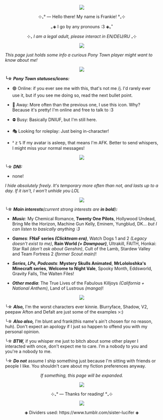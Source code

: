<p align="center"> <img src="https://media1.tenor.com/m/aRoFbIk4-pYAAAAd/jdh-lololoshka.gif"/> </p>
<p style=""></p>
<div class="sc-1ye87qi-0 bCBphS"><p align="center">⊹₊° ― Hello there! My name is Frankie! °₊⊹</p>
<p align="center">｡◈ I go by any pronouns :3 <span>◈｡˚</span></p>    
<div class="sc-1ye87qi-0 bCBphS"><p align="center">⊹₊ <em>I am a legal adult, please interact in EN/DEU/RU</em> ₊⊹</p>
<p align="center"> <img src="https://64.media.tumblr.com/34032256aefac12dbe5c34c263bf6cef/89bc94260e59e762-81/s2048x3072/22b96aa8e49d7206c45803507fdc028c67028bc4.pnj" /> </p>
<p style=""><em>This page just holds some info a curious Pony Town player might want to know about me!</em></p>
<p align="center"> <img src="https://64.media.tumblr.com/5a3bc0b36b425812bf05f3c49e23fd06/89bc94260e59e762-e5/s2048x3072/a0572167bdecd2e27e7fca5aef2aa46f522d3d36.pnj" /> </p>
<p style=""></p><p style=""><strong><span>╰☆</span> <em>Pony Town statuses/icons:</em></strong></p>
<ul><li><p style="">🟢 Online: if you ever see me with this, that's not me /j. I'd rarely ever use it, but if you see me doing so, read the next bullet point. </p></li>
<li><p style="">🌙 Away: More often than the previous one, I use this icon. Why? Because it's pretty! I'm online and free to talk to :3 </p></li>
<li><p style="">⛔ Busy: Basically DNIUF, but I'm still here.</p></li>
<li><p style="">🎭 Looking for roleplay: Just being in-character!</p></li>
<li><p style=""><span>ᶻ 𝗓 𐰁</span> If my avatar is asleep, that means I'm AFK. Better to send whispers, I might miss your normal messages!</p><p style=""></p></li></ul>
<p style=""></p>
<p align="center"> <img src="https://64.media.tumblr.com/5a3bc0b36b425812bf05f3c49e23fd06/89bc94260e59e762-e5/s2048x3072/a0572167bdecd2e27e7fca5aef2aa46f522d3d36.pnj" /> </p>
<p style=""><span>╰☆</span> <strong><em>DNI:</em></strong> </p>
<ul><li><p style="">none!</li></ul>
<p style=""><em>I hide absolutely freely. It's temporary more often than not, and lasts up to a day. If it isn't, I won't unhide you LOL</em></p>
<p style=""></p>
<p align="center"> <img src="https://64.media.tumblr.com/5a3bc0b36b425812bf05f3c49e23fd06/89bc94260e59e762-e5/s2048x3072/a0572167bdecd2e27e7fca5aef2aa46f522d3d36.pnj" /> </p>
<p style=""><span>╰☆</span> <strong><em>Main interests</strong>(current strong interests are <strong>in bold</strong>)<strong>:</strong></em></p>
<ul><li><p style=""><em><strong>Music</strong></em>: My Chemical Romance, <strong>Twenty One Pilots</strong>, Hollywood Undead, Bring Me the Horizon, Machine Gun Kelly, Eminem, Yungblud, DK... <em>but I can listen to basically anything :3</em></p></li>
<li><p style=""><em><strong>Games</strong></em>: <strong>FNaF series <em>(Clickteam era)</em></strong>, Watch Dogs 1 and 2 <em>(Legacy doesn't exist to me)</em>, <strong>Rain World <em>(+ Downpour)</em></strong>, Ultrakill, FAITH, Honkai: Star Rail <em>(don't ask about Genshin)</em>, Cult of the Lamb, Stardew Valley and Team Fortress 2 <em>(former Scout main)</em>!</p></li>
<li><p style=""><em><strong>Series, LPs, Podcasts</strong></em>: <strong>Mystery Skulls Animated</strong>, <strong>MrLololoshka's Minecraft series</strong>, <strong>Welcome to Night Vale</strong>, Spooky Month, Eddsworld, Gravity Falls, The Walten Files!</p></li>
<li><p style=""><em><strong>Other media</strong></em>: The True Lives of the Fabulous Killjoys <em>(California + National Anthem)</em>, Land of Lustrous <em>(manga)</em>!</p></li></ul>
<p style=""></p>
<p align="center"> <img src="https://64.media.tumblr.com/5a3bc0b36b425812bf05f3c49e23fd06/89bc94260e59e762-e5/s2048x3072/a0572167bdecd2e27e7fca5aef2aa46f522d3d36.pnj" /> </p>
<p style=""><span>╰☆</span> <strong><em>Also,</em></strong> I'm the worst characters ever kinnie. Blurryface, Shadow, V2, peepaw Afton and Defalt are just some of the examples >:) </p>
<p style=""><span>╰☆</span> <strong><em>Also also,</em></strong> I'm blunt and frank(this name's ain't chosen for no reason, huh). Don't expect an apology if I just so happen to offend you with my personal opinion.</p>
<p style=""><span>╰☆</span> <strong><em>BTW,</em></strong> if you whisper me just to bitch about some other player I interacted with once, don't expect me to care. I'm a nobody to you and you're a nobody to me.</p>
<p style=""><span>╰☆</span> <strong><em>Do not</em></strong> assume I ship something just because I'm sitting with friends or people I like. You shouldn't care about my fiction preferences anyway.</p>
<p align="center"><em>If something, this page will be expanded.</em>
<p align="center"> <img src="https://64.media.tumblr.com/34032256aefac12dbe5c34c263bf6cef/89bc94260e59e762-81/s2048x3072/22b96aa8e49d7206c45803507fdc028c67028bc4.pnj" /> </p>
<p align="center">⊹₊° ― Thanks for reading! °₊⊹</p></div>
<p align="center"> <img src="https://media1.tenor.com/m/b4CosgNW804AAAAd/wtnv.gif"/> </p>
<p align="center"> ◈ Dividers used: https://www.tumblr.com/sister-lucifer ◈ </p>
